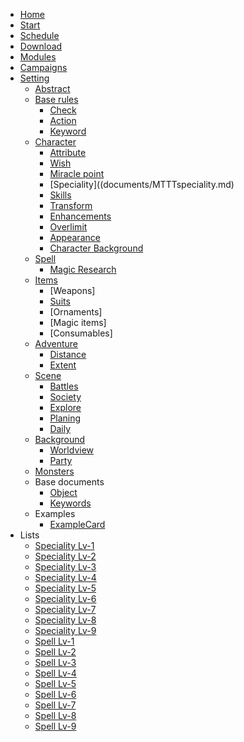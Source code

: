<!-- docs/_sidebar.md -->

* [Home](documents/home.md)
* [Start](documents/start.md)
* [Schedule](documents/Schedule.md)
* [Download](documents/Download.md)
* [Modules](documents/Modules.md)
* [Campaigns](documents/Campaigns.md)
* [Setting](documents/documents.md)
	* [Abstract](documents/MTTTabstract.md)
	* [Base rules](documents/MTTTbase.md)
		* [Check](documents/MTTTcheck.md)
		* [Action](documents/MTTTaction.md)
		* [Keyword](documents/MTTTkeyword.md)
	* [Character](documents/MTTTchaview.md)
		* [Attribute](documents/MTTTcharacter.md)
		* [Wish](documents/MTTTwish.md)
		* [Miracle point](documents/MTTTmirp.md)
		* [Speciality]((documents/MTTTspeciality.md)
		* [Skills](documents/MTTTskill.md)
		* [Transform](documents/MTTTtrans.md)
		* [Enhancements](documents/MTTTenhance.md)
		* [Overlimit](documents/MTTToverlimit.md)
		* [Appearance](documents/MTTTapearance.md)
		* [Character Background](documents/MTTTchaba.md)
	* [Spell](documents/MTTTspelloverview.md)
		* [Magic Research](documents/MTTTmagicre.md)
	* [Items](documents/MTTTitems.md)
		* [Weapons]
		* [Suits](documents/MTTTsuit.md)
		* [Ornaments]
		* [Magic items]
		* [Consumables]
	* [Adventure](documents/MTTTadventure.md)
		* [Distance](documents/MTTTdistance.md)	
		* [Extent](documents/MTTTextent.md)	
	* [Scene](documents/MTTTscene.md)
		* [Battles](documents/MTTTbattle.md)
		* [Society](documents/MTTTsocialbattle.md)
		* [Explore](documents/MTTTexplore.md)
		* [Planing](documents/MTTTplan.md)
		* [Daily](documents/MTTTdaily.md)
	* [Background](documents/MTTTbackground.md)
		* [Worldview](documents/MTTTadventure.md)
		* [Party](documents/MTTTparty.md)
	* [Monsters](documents/MTTTmonsters.md)
	* Base documents
		* [Object](documents/MTTTobject.md)
		* [Keywords](documents/MTTTkeywords.md)
	* Examples
		* [ExampleCard](documents/MTTTcharactersheet.md)
* Lists
	* [Speciality Lv-1](documents/MTTTspecis1.md)
	* [Speciality Lv-2](documents/MTTTspecis2.md)
	* [Speciality Lv-3](documents/MTTTspecis3.md)
	* [Speciality Lv-4](documents/MTTTspecis4.md)
	* [Speciality Lv-5](documents/MTTTspecis5.md)
	* [Speciality Lv-6](documents/MTTTspecis6.md)
	* [Speciality Lv-7](documents/MTTTspecis7.md)
	* [Speciality Lv-8](documents/MTTTspecis8.md)
	* [Speciality Lv-9](documents/MTTTspecis9.md)
	* [Spell Lv-1](documents/MTTTspells1.md)
	* [Spell Lv-2](documents/MTTTspells2.md)
	* [Spell Lv-3](documents/MTTTspells3.md)
	* [Spell Lv-4](documents/MTTTspells4.md)
	* [Spell Lv-5](documents/MTTTspells5.md)
	* [Spell Lv-6](documents/MTTTspells6.md)
	* [Spell Lv-7](documents/MTTTspells7.md)
	* [Spell Lv-8](documents/MTTTspells8.md)
	* [Spell Lv-9](documents/MTTTspells9.md)

